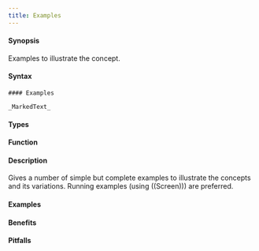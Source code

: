 ```yaml
---
title: Examples
---
```


#### Synopsis

Examples to illustrate the concept.

#### Syntax

```
#### Examples

_MarkedText_
```

#### Types

#### Function

#### Description

Gives a number of simple but complete examples to illustrate the concepts and its variations.
Running examples (using ((Screen))) are preferred.

#### Examples

#### Benefits

#### Pitfalls

